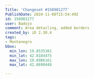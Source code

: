 ```yaml
---
Title: 'Changeset #158901277'
PublishDate: 2024-11-08T15:54:49Z
id: 158901277
user: Badojo
comment: Area detailing, added borders
created_by: iD 2.30.4
tags:
- Montenegro
bbox:
  min_lon: 19.8535381
  min_lat: 42.8184475
  max_lon: 19.8986161
  max_lat: 42.8690448

---
```

